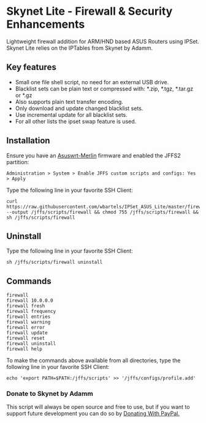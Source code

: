 # Skynet Lite - Firewall & Security Enhancements

Lightweight firewall addition for ARM/HND based ASUS Routers using IPSet.
Skynet Lite relies on the IPTables from Skynet by Adamm.

## Key features
- Small one file shell script, no need for an external USB drive.
- Blacklist sets can be plain text or compressed with: *.zip, *.tgz, *.tar.gz or *.gz
- Also supports plain text transfer encoding.
- Only download and update changed blacklist sets.
- Use incremental update for all blacklist sets.
- For all other lists the ipset swap feature is used.

## Installation
Ensure you have an [Asuswrt-Merlin](https://www.asuswrt-merlin.net/) firmware and enabled the JFFS2 partition:
```
Administration > System > Enable JFFS custom scripts and configs: Yes > Apply
```

Type the following line in your favorite SSH Client:

```Shell
curl https://raw.githubusercontent.com/wbartels/IPSet_ASUS_Lite/master/firewall.sh --output /jffs/scripts/firewall && chmod 755 /jffs/scripts/firewall && sh /jffs/scripts/firewall
```

## Uninstall

Type the following line in your favorite SSH Client:

```Shell
sh /jffs/scripts/firewall uninstall
```

## Commands

```
firewall
firewall 10.0.0.0
firewall fresh
firewall frequency
firewall entries
firewall warning
firewall error
firewall update
firewall reset
firewall uninstall
firewall help
```

To make the commands above available from all directories, type the following line in your favorite SSH Client:

```Shell
echo 'export PATH=$PATH:/jffs/scripts' >> '/jffs/configs/profile.add'
```

### Donate to Skynet by Adamm

This script will always be open source and free to use, but if you want to support future development you can do so by [Donating With PayPal.](https://www.paypal.com/cgi-bin/webscr?cmd=_s-xclick&hosted_button_id=BPN4LTRZKDTML)
